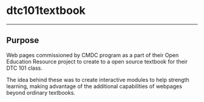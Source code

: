# dtc101textbook
---
## Purpose
Web pages commissioned  by CMDC program as a part of their Open Education Resource project to create to a open source textbook for their DTC 101 class.

The idea behind these was to create interactive modules to help strength learning, making advantage of the additional capabilities of webpages beyond ordinary textbooks.
